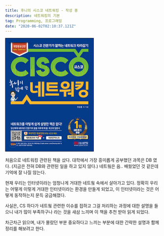 ```yaml
---
title: 후니의 시스코 네트워킹 - 작성 중
description: 네트워킹의 기본
tag: Programming, 프로그래밍
date: "2020-06-02T02:10:37.121Z"
---
```


![page](./../../assets/cisco-network.jpeg "Logo Title Text 1")

처음으로 네트워킹 관련된 책을 샀다. 대학에서 가장 흥미롭게 공부했던 과목은 DB 였다. (지금은 전혀 DB와 관련된 일을 하고 있지 않다.) 네트웤은 음.. 배웠었던 것 같은데 기억에 잘 나질 않는다.

현재 우리는 인터넷이라는 엄청나게 거대한 네트웤 속에서 살아가고 있다. 정확히 우리는 어떻게 이렇게 거대한 인터넷이라는 환경을 만들게 되었고, 이 인터넷이라는 것은 어떻게 동작하는지 문득 궁금해졌다.

사실은, CS 하다가 네트웤 관련한 이슈를 접하고 그걸 처리하는 과정에 대한 설명을 들으니 내가 많이 부족하구나 라는 것을 새삼 느끼며 이 책을 추천 받아 읽게 되었다.

차근차근 읽으며, 내가 몰랐던 부분 중요하다고 느끼는 부분에 대한 간략한 설명과 함께 정리를 해보려고 한다.